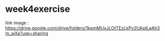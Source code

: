# week4exercise
link image : https://drive.google.com/drive/folders/1kpmMUxJLOtTEzLkPv2UApILeAh3m_wXa?usp=sharing
